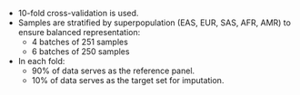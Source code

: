 - 10-fold cross-validation is used.
- Samples are stratified by superpopulation (EAS, EUR, SAS, AFR, AMR) to ensure balanced representation:
    - 4 batches of 251 samples
    - 6 batches of 250 samples
- In each fold:
    - 90% of data serves as the reference panel.
    - 10% of data serves as the target set for imputation.